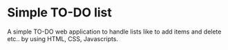 # Simple TO-DO list
A simple TO-DO web application to handle lists like to add items and delete etc.. by using HTML, CSS, Javascripts.
